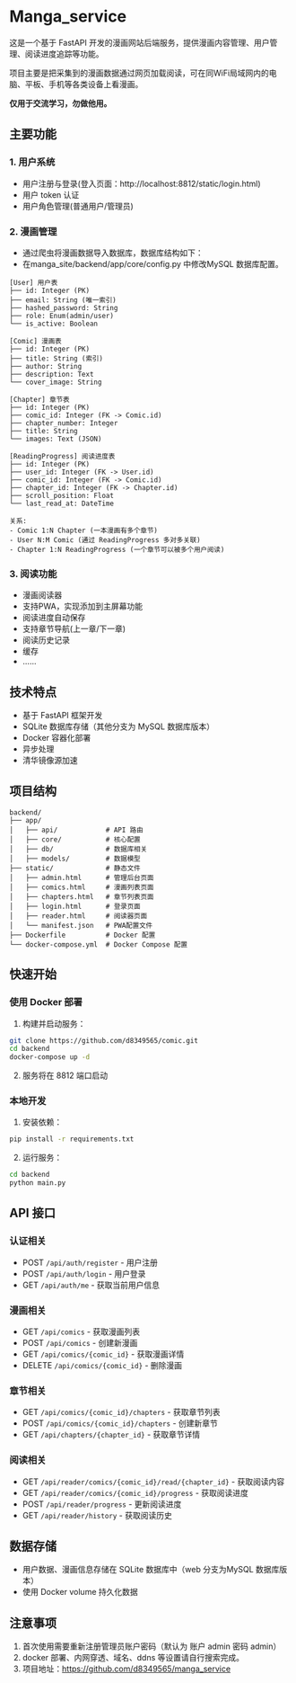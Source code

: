 # Manga_service

这是一个基于 FastAPI 开发的漫画网站后端服务，提供漫画内容管理、用户管理、阅读进度追踪等功能。

项目主要是把采集到的漫画数据通过网页加载阅读，可在同WiFi局域网内的电脑、平板、手机等各类设备上看漫画。

**仅用于交流学习，勿做他用。**

## 主要功能

### 1. 用户系统

- 用户注册与登录(登入页面：http://localhost:8812/static/login.html)
- 用户 token 认证
- 用户角色管理(普通用户/管理员)

### 2. 漫画管理

- 通过爬虫将漫画数据导入数据库，数据库结构如下：
- 在manga_site/backend/app/core/config.py 中修改MySQL 数据库配置。
```
[User] 用户表
├── id: Integer (PK)
├── email: String (唯一索引)
├── hashed_password: String
├── role: Enum(admin/user)
└── is_active: Boolean

[Comic] 漫画表
├── id: Integer (PK)
├── title: String (索引)
├── author: String
├── description: Text
└── cover_image: String

[Chapter] 章节表
├── id: Integer (PK)
├── comic_id: Integer (FK -> Comic.id)
├── chapter_number: Integer
├── title: String
└── images: Text (JSON)

[ReadingProgress] 阅读进度表
├── id: Integer (PK)
├── user_id: Integer (FK -> User.id)
├── comic_id: Integer (FK -> Comic.id)
├── chapter_id: Integer (FK -> Chapter.id)
├── scroll_position: Float
└── last_read_at: DateTime

关系:
- Comic 1:N Chapter (一本漫画有多个章节)
- User N:M Comic (通过 ReadingProgress 多对多关联)
- Chapter 1:N ReadingProgress (一个章节可以被多个用户阅读)
```
### 3. 阅读功能

- 漫画阅读器
- 支持PWA，实现添加到主屏幕功能
- 阅读进度自动保存
- 支持章节导航(上一章/下一章)
- 阅读历史记录
- 缓存
- ......

## 技术特点

- 基于 FastAPI 框架开发
- SQLite 数据库存储（其他分支为 MySQL 数据库版本）
- Docker 容器化部署
- 异步处理
- 清华镜像源加速

## 项目结构

```
backend/
├── app/
│   ├── api/            # API 路由
│   ├── core/           # 核心配置
│   ├── db/             # 数据库相关
│   ├── models/         # 数据模型
├── static/             # 静态文件
│   ├── admin.html      # 管理后台页面
│   ├── comics.html     # 漫画列表页面
│   ├── chapters.html   # 章节列表页面
│   ├── login.html      # 登录页面
│   ├── reader.html     # 阅读器页面
│   └── manifest.json   # PWA配置文件
├── Dockerfile          # Docker 配置
└── docker-compose.yml  # Docker Compose 配置
```

## 快速开始

### 使用 Docker 部署

1. 构建并启动服务：
```bash
git clone https://github.com/d8349565/comic.git
cd backend
docker-compose up -d
```

2. 服务将在 8812 端口启动

### 本地开发

1. 安装依赖：
```bash
pip install -r requirements.txt
```

2. 运行服务：
```bash
cd backend
python main.py
```

## API 接口

### 认证相关
- POST `/api/auth/register` - 用户注册
- POST `/api/auth/login` - 用户登录
- GET `/api/auth/me` - 获取当前用户信息

### 漫画相关
- GET `/api/comics` - 获取漫画列表
- POST `/api/comics` - 创建新漫画
- GET `/api/comics/{comic_id}` - 获取漫画详情
- DELETE `/api/comics/{comic_id}` - 删除漫画

### 章节相关
- GET `/api/comics/{comic_id}/chapters` - 获取章节列表
- POST `/api/comics/{comic_id}/chapters` - 创建新章节
- GET `/api/chapters/{chapter_id}` - 获取章节详情

### 阅读相关
- GET `/api/reader/comics/{comic_id}/read/{chapter_id}` - 获取阅读内容
- GET `/api/reader/comics/{comic_id}/progress` - 获取阅读进度
- POST `/api/reader/progress` - 更新阅读进度
- GET `/api/reader/history` - 获取阅读历史

## 数据存储

- 用户数据、漫画信息存储在 SQLite 数据库中（web 分支为MySQL 数据库版本）
- 使用 Docker volume 持久化数据

## 注意事项

1. 首次使用需要重新注册管理员账户密码（默认为 账户 admin 密码 admin）
1. docker 部署、内网穿透、域名、ddns 等设置请自行搜索完成。
1. 项目地址：https://github.com/d8349565/manga_service
